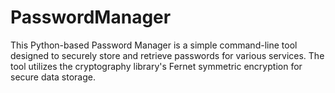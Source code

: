 # PasswordManager
This Python-based Password Manager is a simple command-line tool designed to securely store and retrieve passwords for various services. The tool utilizes the cryptography library's Fernet symmetric encryption for secure data storage.
